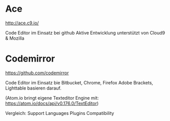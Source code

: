 # Ace

http://ace.c9.io/

Code Editor im Einsatz bei github
Aktive Entwicklung unterstützt von Cloud9 & Mozilla

# Codemirror

https://github.com/codemirror

Code Editor im Einsatz bie Bitbucket, Chrome, Firefox
Adobe Brackets, Lighttable basieren darauf.

(Atom.io bringt eigene Texteditor Engine mit: https://atom.io/docs/api/v0.176.0/TextEditor)

Vergleich:
Support Languages
Plugins
Compatibility
